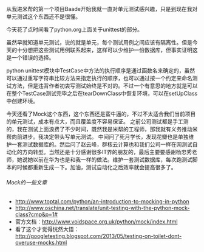 从我进米帮的第一个项目Baade开始我就一直对单元测试感兴趣，只是到现在我对单元测试这个东西还不是很懂。

今天花了点时间看了python.org上面关于unittest的部分。

虽然早就知道单元测试，说的就是单元，每个测试用例之间应该有隔离性。但是今天的十分想把这些测试用例联系起来，这样可以少维护一份数据库，但事实证明这是一个错误的选择。

python unittest模块中TestCase中方法的执行顺序是通过函数名来确定的，虽然可以通过重写字符串比较方法来指定执行的顺序，也可以通过按一个约定来命名测试方法，但是违背作者初衷写测试始终是不对的。不过一个有意思的地方就是可以在整个TestCase测试完毕之后在tearDownClass中恢复环境，可以在setUpClass中创建环境。

今天还看了Mock这个东西，这个东西还是蛮牛逼的，不过不太适合我们当前项目的单元测试，成本有点大，而且覆盖度不容易保证。
之前公司测试都是手工测的，我在测试上面浪费了不少时间，既然我是米帮的工程师，那我就有义务推动米帮向前进步。我决定带头写单元测试。
中间问了死月学长，发现花瓣也是单独维护一套测试数据库的。然后问了赵云峰，群核云计算也和我们公司一样在网测试自动化的方向转型。当然还是十分感谢很多IT界的朋友的，最后主要要感谢杨忠秀老师，她说她以前在华为也是和我一样的做法。维护一套测试数据库，每次跑测试脚本的时候都重新生成一下。加油，测试自动化之后效率就会提高很多了。

###### Mock的一些文章
* http://www.toptal.com/python/an-introduction-to-mocking-in-python
* http://www.oschina.net/translate/unit-testing-with-the-python-mock-class?cmp&p=1#
* 官方文档：http://www.voidspace.org.uk/python/mock/index.html
* 看了这个才觉得恍然大悟： http://googletesting.blogspot.com/2013/05/testing-on-toilet-dont-overuse-mocks.html
